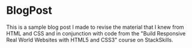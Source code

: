 # BlogPost

This is a sample blog post I made to revise the material that I knew from HTML and CSS and in conjunction with code from the "Build Responsive Real World Websites with HTML5 and CSS3" course on StackSkills.
